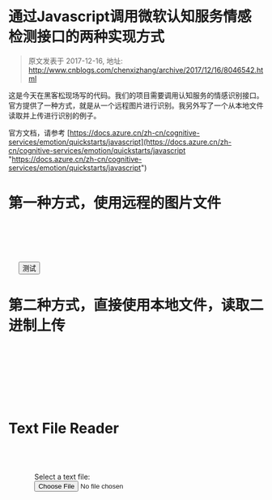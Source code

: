 # 通过Javascript调用微软认知服务情感检测接口的两种实现方式 
> 原文发表于 2017-12-16, 地址: http://www.cnblogs.com/chenxizhang/archive/2017/12/16/8046542.html 


  


这是今天在黑客松现场写的代码。我们的项目需要调用认知服务的情感识别接口。官方提供了一种方式，就是从一个远程图片进行识别。我另外写了一个从本地文件读取并上传进行识别的例子。

  


官方文档，请参考 [https://docs.azure.cn/zh-cn/cognitive-services/emotion/quickstarts/javascript](https://docs.azure.cn/zh-cn/cognitive-services/emotion/quickstarts/javascript "https://docs.azure.cn/zh-cn/cognitive-services/emotion/quickstarts/javascript")

第一种方式，使用远程的图片文件
===============

<!DOCTYPE html>  

<html>  

<head>  
     <title></title>


    <script src="Scripts/jquery-3.2.1.min.js"></script>  
     <script type="text/javascript">  
         $(function () {  
             $("#test").click(function () {  
                 var params = {  
                     // Request parameters  
                 };  
                 $.ajax({  
                     url: "<https://api.cognitive.azure.cn/emotion/v1.0/recognize"> + $.param(params),  
                     beforeSend: function (xhrObj) {  
                         // Request headers  
                         xhrObj.setRequestHeader("Content-Type", "application/json");


                        // NOTE: Replace the "Ocp-Apim-Subscription-Key" value with a valid subscription key.  
                         xhrObj.setRequestHeader("Ocp-Apim-Subscription-Key", "换成你的key");  
                     },  
                     type: "POST",  
                     // Request body  
                     data: '{"url": "<https://tse3.mm.bing.net/th?id=OIP.4M-jZG7HnQUpUKJ0wowq7QDrEs&pid=1.7"}'>,  
                 })  
                     .done(function (data) {  
                         console.log(data)  
                     })  
                     .fail(function () {  
                         alert("error");  
                     });  
             });  
         });</script>  

</head>  

<body>  
     <button id="test">测试</button>  

</body>  

</html>

  


第二种方式，直接使用本地文件，读取二进制上传
======================

  


<!DOCTYPE html>  

<html lang="en">  

<head>  
     <meta charset="utf-8">  
     <title>File Emotion detecting</title>


    <link rel="stylesheet" href="style.css">  

</head>  

<body>  
     <div id="page-wrapper">


        <h1>Text File Reader</h1>  
         <div>  
             Select a text file:  
             <input type="file" id="fileInput">  
         </div>  
         <pre id="fileDisplayArea"></pre>


    </div>  
     <script src="Scripts/jquery-3.2.1.min.js"></script>  
     <script>  
         window.onload = function () {  
             var fileInput = document.getElementById('fileInput');  
             var fileDisplayArea = document.getElementById('fileDisplayArea');


            fileInput.addEventListener('change', function (e) {  
                 // Put the rest of the demo code here.  
                 var file = fileInput.files[0];  
                 var textType = /image.*/;  
                 if (file.type.match(textType)) {  
                     var reader = new FileReader();


                    reader.onload = function (e) {  
                         fileDisplayArea.innerText = reader.result;


                        var params = {  
                             // Request parameters  
                         };


                        $.ajax({  
                             url: "<https://api.cognitive.azure.cn/emotion/v1.0/recognize?"> + $.param(params),  
                             beforeSend: function (xhrObj) {  
                                 xhrObj.setRequestHeader("Content-Type", "application/octet-stream");  
                                 xhrObj.setRequestHeader("Ocp-Apim-Subscription-Key", "换成你的key");  
                             },  
                             type: "POST",  
                             data: reader.result,  
                             processData: false  
                         })  
                             .done(function (data) {  
                                 alert("success");  
                             })  
                             .fail(function () {  
                                 alert("error");  
                             });  
                     }


                    reader.readAsArrayBuffer(file);  
                 }  
                 else {  
                     fileDisplayArea.innerText = "File not supported!";  
                 }  
             });  
         }  
     </script>  

</body>  

</html>

